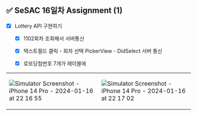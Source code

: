 
## ✅ SeSAC 16일차 Assignment (1)

- [x]  Lottery API 구현하기
    - [x]  1102회차 조회해서 서버통신
    - [x]  텍스트필드 클릭 - 회차 선택 PickerView - DidSelect 서버 통신
    - [x]  로또당첨번호 7개가 레이블에


<table>
<tr>
<td>
    
![Simulator Screenshot - iPhone 14 Pro - 2024-01-16 at 22 16 55](https://github.com/MADElinessss/LottoApp/assets/88757043/9bd5e18a-b793-4ac7-b16f-cd0eb0a9dabe)

</td>
<td>

![Simulator Screenshot - iPhone 14 Pro - 2024-01-16 at 22 17 02](https://github.com/MADElinessss/LottoApp/assets/88757043/77955ab7-e507-479a-8c42-126cd4e41207)


</td>
</tr>
</table>



